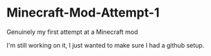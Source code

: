 # Minecraft-Mod-Attempt-1
Genuinely my first attempt at a Minecraft mod

I'm still working on it, I just wanted to make sure I had a github setup.
